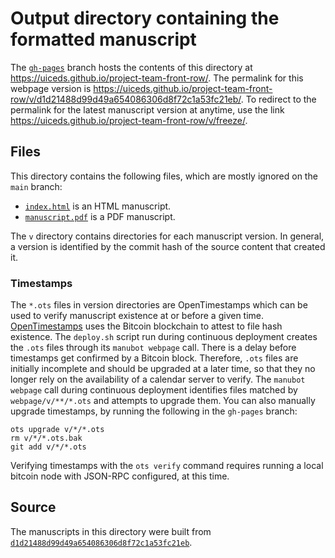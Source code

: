 # Output directory containing the formatted manuscript

The [`gh-pages`](https://github.com/uiceds/project-team-front-row/tree/gh-pages) branch hosts the contents of this directory at <https://uiceds.github.io/project-team-front-row/>.
The permalink for this webpage version is <https://uiceds.github.io/project-team-front-row/v/d1d21488d99d49a654086306d8f72c1a53fc21eb/>.
To redirect to the permalink for the latest manuscript version at anytime, use the link <https://uiceds.github.io/project-team-front-row/v/freeze/>.

## Files

This directory contains the following files, which are mostly ignored on the `main` branch:

+ [`index.html`](index.html) is an HTML manuscript.
+ [`manuscript.pdf`](manuscript.pdf) is a PDF manuscript.

The `v` directory contains directories for each manuscript version.
In general, a version is identified by the commit hash of the source content that created it.

### Timestamps

The `*.ots` files in version directories are OpenTimestamps which can be used to verify manuscript existence at or before a given time.
[OpenTimestamps](https://opentimestamps.org/) uses the Bitcoin blockchain to attest to file hash existence.
The `deploy.sh` script run during continuous deployment creates the `.ots` files through its `manubot webpage` call.
There is a delay before timestamps get confirmed by a Bitcoin block.
Therefore, `.ots` files are initially incomplete and should be upgraded at a later time, so that they no longer rely on the availability of a calendar server to verify.
The `manubot webpage` call during continuous deployment identifies files matched by `webpage/v/**/*.ots` and attempts to upgrade them.
You can also manually upgrade timestamps, by running the following in the `gh-pages` branch:

```shell
ots upgrade v/*/*.ots
rm v/*/*.ots.bak
git add v/*/*.ots
```

Verifying timestamps with the `ots verify` command requires running a local bitcoin node with JSON-RPC configured, at this time.

## Source

The manuscripts in this directory were built from
[`d1d21488d99d49a654086306d8f72c1a53fc21eb`](https://github.com/uiceds/project-team-front-row/commit/d1d21488d99d49a654086306d8f72c1a53fc21eb).
